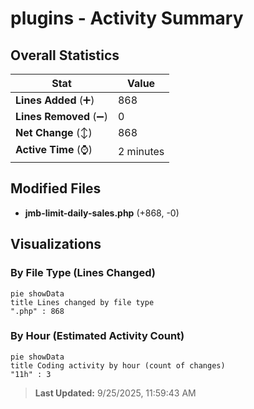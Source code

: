 # plugins - Activity Summary 

## Overall Statistics

| Stat                   | Value                                                             |
| ---------------------- | ----------------------------------------------------------------- |
| **Lines Added** (➕)   | 868                                          |
| **Lines Removed** (➖) | 0                                        |
| **Net Change** (↕)    | 868                |
| **Active Time** (⌚)   | 2 minutes |


## Modified Files
- **jmb-limit-daily-sales.php** (+868, -0)

## Visualizations

### By File Type (Lines Changed)

```mermaid
pie showData
title Lines changed by file type
".php" : 868
```

### By Hour (Estimated Activity Count)

```mermaid
pie showData
title Coding activity by hour (count of changes)
"11h" : 3
```


> **Last Updated:** 9/25/2025, 11:59:43 AM